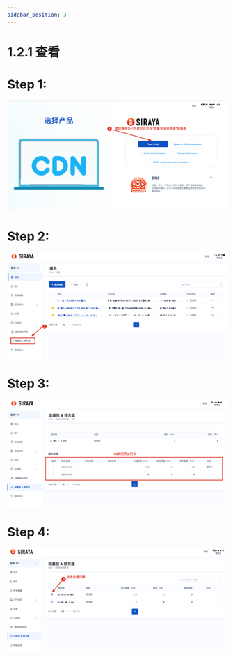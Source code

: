 ```yaml
---
sidebar_position: 3
---
```


# 1.2.1 查看

# Step 1:

![Step 1 Image](./img/view_1.png)

# Step 2:

![Step 2 Image](./img/view_2.png)

# Step 3:

![Step 3 Image](./img/view_3.png)

# Step 4:

![Step 4 Image](./img/view_4.png)
